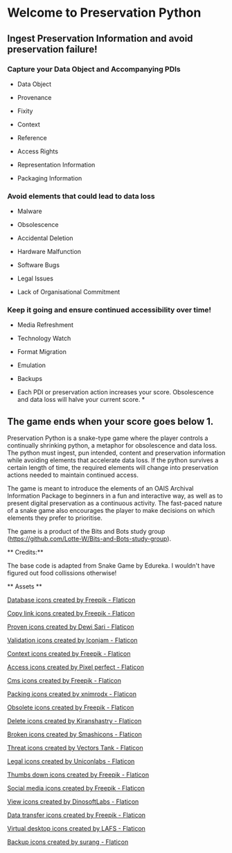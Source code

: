 # Welcome to Preservation Python

## Ingest Preservation Information and avoid preservation failure!

### Capture your Data Object and Accompanying PDIs

- Data Object 

- Provenance 

- Fixity 

- Context 

- Reference 

- Access Rights 

- Representation Information 

- Packaging Information 


### Avoid elements that could lead to data loss

- Malware 

- Obsolescence 

- Accidental Deletion 

- Hardware Malfunction 

- Software Bugs 

- Legal Issues 

- Lack of Organisational Commitment


### Keep it going and ensure continued accessibility over time!

- Media Refreshment 

- Technology Watch 

- Format Migration 

- Emulation 

- Backups

* Each PDI or preservation action increases your score. Obsolescence and data loss will halve your current score. *
## The game ends when your score goes below 1.


Preservation Python is a snake-type game where the player controls a continually shrinking python, a metaphor for obsolescence and data loss. The python must ingest, pun intended, content and preservation information while avoiding elements that accelerate data loss. If the python survives a certain length of time, the required elements will change into preservation actions needed to maintain continued access.

The game is meant to introduce the elements of an OAIS Archival Information Package to beginners in a fun and interactive way, as well as to present digital preservation as a continuous activity. The fast-paced nature of a snake game also encourages the player to make decisions on which elements they prefer to prioritise.

The game is a product of the Bits and Bots study group (https://github.com/Lotte-W/Bits-and-Bots-study-group).

** Credits:**

The base code is adapted from Snake Game by Edureka. I wouldn't have figured out food collissions otherwise!

** Assets **

<a href="https://www.flaticon.com/free-icons/database" title="database icons">Database icons created by Freepik - Flaticon</a>

<a href="https://www.flaticon.com/free-icons/copy-link" title="copy link icons">Copy link icons created by Freepik - Flaticon</a>

<a href="https://www.flaticon.com/free-icons/proven" title="proven icons">Proven icons created by Dewi Sari - Flaticon</a>

<a href="https://www.flaticon.com/free-icons/validation" title="validation icons">Validation icons created by Iconjam - Flaticon</a>

<a href="https://www.flaticon.com/free-icons/context" title="context icons">Context icons created by Freepik - Flaticon</a>

<a href="https://www.flaticon.com/free-icons/access" title="access icons">Access icons created by Pixel perfect - Flaticon</a>

<a href="https://www.flaticon.com/free-icons/cms" title="cms icons">Cms icons created by Freepik - Flaticon</a>

<a href="https://www.flaticon.com/free-icons/packing" title="packing icons">Packing icons created by xnimrodx - Flaticon</a>

<a href="https://www.flaticon.com/free-icons/obsolete" title="obsolete icons">Obsolete icons created by Freepik - Flaticon</a>

<a href="https://www.flaticon.com/free-icons/delete" title="delete icons">Delete icons created by Kiranshastry - Flaticon</a>

<a href="https://www.flaticon.com/free-icons/broken" title="broken icons">Broken icons created by Smashicons - Flaticon</a>

<a href="https://www.flaticon.com/free-icons/threat" title="threat icons">Threat icons created by Vectors Tank - Flaticon</a>

<a href="https://www.flaticon.com/free-icons/legal" title="legal icons">Legal icons created by Uniconlabs - Flaticon</a>

<a href="https://www.flaticon.com/free-icons/thumbs-down" title="thumbs down icons">Thumbs down icons created by Freepik - Flaticon</a>

<a href="https://www.flaticon.com/free-icons/social-media" title="social media icons">Social media icons created by Freepik - Flaticon</a>

<a href="https://www.flaticon.com/free-icons/view" title="view icons">View icons created by DinosoftLabs - Flaticon</a>

<a href="https://www.flaticon.com/free-icons/data-transfer" title="data transfer icons">Data transfer icons created by Freepik - Flaticon</a>

<a href="https://www.flaticon.com/free-icons/virtual-desktop" title="virtual desktop icons">Virtual desktop icons created by LAFS - Flaticon</a>

<a href="https://www.flaticon.com/free-icons/backup" title="backup icons">Backup icons created by surang - Flaticon</a>

